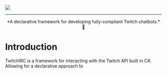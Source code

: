 ![](https://imgur.com/FN1ZZ85.png)

---

<center>*A declarative framework for developing fully-compliant Twitch chatbots.* 🤖</center>

# Introduction

TwitchIRC is a framework for interacting with the Twitch API built in C#. Allowing for a declarative approach to 
